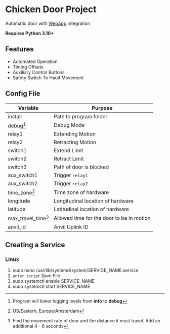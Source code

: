 # Chicken Door Project
Automatic door with [WebApp](https://CLDWHXPSURNV4EW5.anvil.app/YYX76UIW3FLUVCCLEB6FN5WL) integration

**Requires Python 3.10+**

## Features
- Automated Operation
- Timing Offsets
- Auxiliary Control Buttons
- Safety Switch To Hault Movement

## Config File
|Variable|Purpose|
|--------|--------|
|   install         | Path to program folder |
|   debug[^1]           | Debug Mode |
|   relay1          | Extending Motion |
|   relay2          | Retracting Motion |
|   switch1         | Extend Limit |
|   switch2         | Retract Limit |
|   switch3         | Path of door is blocked |
|   aux_switch1     | Trigger `relay1` |
|   aux_switch2     | Trigger `relay2` |
|   time_zone[^2]       | Time zone of hardware |
|   longitude       | Longitudinal location of hardware |
|   latitude        | Latitudinal location of hardware |
|   max_travel_time[^3] | Allowed time for the door to be in motion |
|   anvil_id        | Anvil Uplink ID |

## Creating a Service
### Linux
1. sudo nano /usr/lib/systemd/system/SERVICE_NAME.service
2. ```enter script``` Save File
3. sudo systemctl enable SERVICE_NAME
4. sudo systemctl start SERVICE_NAME

[^1]: Program will lower logging levels from **info** to **debug**
[^2]: US/Eastern, Europe/Amsterdam
[^3]: Find the movement rate of door and the distance it must travel. Add an additional 4 - 6 seconds
